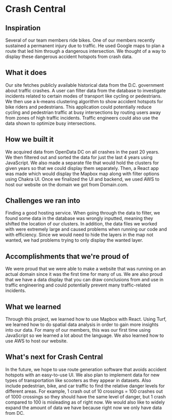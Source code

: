 # Crash Central

## Inspiration
Several of our team members ride bikes. One of our members recently sustained a permanent injury due to traffic. He used Google maps to plan a route that led him through a dangerous intersection. We thought of a way to display these dangerous accident hotspots from crash data. 
## What it does
Our site fetches publicly available historical data from the D.C. government about traffic crashes. A user can filter data from the database to investigate incidents related to certain modes of transport like cycling or pedestrians. We then use a k-means clustering algorithm to show accident hotspots for bike riders and pedestrians. This application could potentially reduce cycling and pedestrian traffic at busy intersections by routing users away from zones of high traffic incidents. Traffic engineers could also use the data shown to optimize busy intersections.
## How we built it
We acquired data from OpenData DC on all crashes in the past 20 years. We then filtered out and sorted the data for just the last 4 years using JavaScript. We also made a separate file that would hold the clusters for given years so that we could display them separately. Then, a React app was made which would display the Mapbox map along with filter options using Chakra UI. Once we finalized the UI and backend, we used AWS to host our website on the domain we got from Domain.com. 
## Challenges we ran into
Finding a good hosting service. When going through the data to filter, we found some data in the database was wrongly inputted, meaning they shifted the location of our clusters. In addition, the data files we worked with were extremely large and caused problems when running our code and with efficiency. Since we would need to hide the layers in the map not wanted, we had problems trying to only display the wanted layer.
## Accomplishments that we're proud of
We were proud that we were able to make a website that was running on an actual domain since it was the first time for many of us. We are also proud that we have a data display that you can draw conclusions from and use in traffic engineering and could potentially prevent many traffic-related incidents.
## What we learned
Through this project, we learned how to use Mapbox with React. Using Turf, we learned how to do spatial data analysis in order to gain more insights into our data. For many of our members, this was our first time using JavaScript so we learned a lot about the language. We also learned how to use AWS to host our website.
## What's next for Crash Central
In the future, we hope to use route generation software that avoids accident hotspots with an easy-to-use UI. We also plan to implement data for new types of transportation like scooters as they appear in datasets. Also include pedestrian, bike, and car traffic to find the relative danger levels for different areas. For example, 1 crash out of 10 crossings = 100 crashes out of 1000 crossings so they should have the same level of danger, but 1 crash compared to 100 is misleading as of right now. We would also like to widely expand the amount of data we have because right now we only have data from DC.
